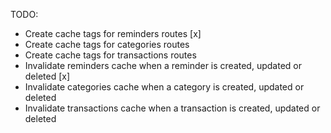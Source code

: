 TODO:

- Create cache tags for reminders routes [x]
- Create cache tags for categories routes
- Create cache tags for transactions routes
- Invalidate reminders cache when a reminder is created, updated or deleted [x]
- Invalidate categories cache when a category is created, updated or deleted
- Invalidate transactions cache when a transaction is created, updated or deleted
